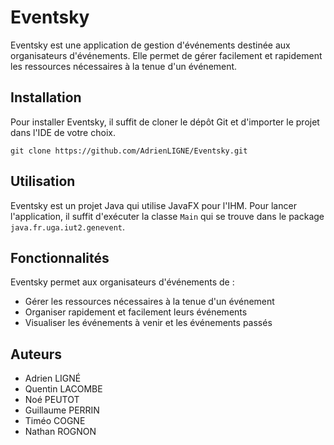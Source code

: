 # Eventsky

Eventsky est une application de gestion d'événements destinée aux organisateurs d'événements. Elle permet de gérer facilement et rapidement les ressources nécessaires à la tenue d'un événement.

## Installation

Pour installer Eventsky, il suffit de cloner le dépôt Git et d'importer le projet dans l'IDE de votre choix.

    git clone https://github.com/AdrienLIGNE/Eventsky.git

## Utilisation

Eventsky est un projet Java qui utilise JavaFX pour l'IHM. Pour lancer l'application, il suffit d'exécuter la classe `Main` qui se trouve dans le package `java.fr.uga.iut2.genevent`.

## Fonctionnalités

Eventsky permet aux organisateurs d'événements de :

*   Gérer les ressources nécessaires à la tenue d'un événement
*   Organiser rapidement et facilement leurs événements
*   Visualiser les événements à venir et les événements passés



## Auteurs

*   Adrien LIGNÉ
*   Quentin LACOMBE
*   Noé PEUTOT
*   Guillaume PERRIN
*   Timéo COGNE
*   Nathan ROGNON


